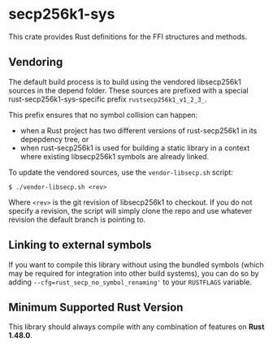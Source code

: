secp256k1-sys
=============


This crate provides Rust definitions for the FFI structures and methods.


## Vendoring

The default build process is to build using the vendored libsecp256k1 sources in
the depend folder. These sources are prefixed with a special
rust-secp256k1-sys-specific prefix `rustsecp256k1_v1_2_3_`.

This prefix ensures that no symbol collision can happen:
- when a Rust project has two different versions of rust-secp256k1 in its
  depepdency tree, or
- when rust-secp256k1 is used for building a static library in a context where
  existing libsecp256k1 symbols are already linked.

To update the vendored sources, use the `vendor-libsecp.sh` script:

```
$ ./vendor-libsecp.sh <rev>
```

Where `<rev>` is the git revision of libsecp256k1 to checkout. If you do not
specify a revision, the script will simply clone the repo and use whatever
revision the default branch is pointing to.


## Linking to external symbols

If you want to compile this library without using the bundled symbols (which may
be required for integration into other build systems), you can do so by adding
`--cfg=rust_secp_no_symbol_renaming'` to your `RUSTFLAGS` variable.

## Minimum Supported Rust Version

This library should always compile with any combination of features on **Rust 1.48.0**.
